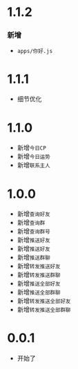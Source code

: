 # 1.1.2

### 新增

- `apps/你好.js`

# 1.1.1

- 细节优化

# 1.1.0

- 新增`今日CP`
- 新增`今日运势`
- 新增`联系主人`

# 1.0.0

- 新增`查询好友`
- 新增`查询群`
- 新增`查询群号`
- 新增`推送好友`
- 新增`推送好友`
- 新增`推送群聊`
- 新增`转发推送好友`
- 新增`转发推送群聊`
- 新增`推送全部好友`
- 新增`推送全部群聊`
- 新增`转发推送全部好友`
- 新增`转发推送全部群聊`

# 0.0.1

- 开始了